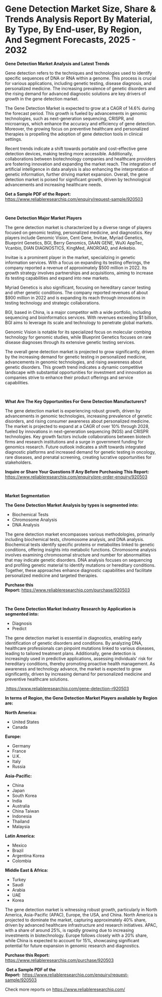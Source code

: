 <p><h1>Gene Detection Market Size, Share & Trends Analysis Report By Material, By Type, By End-user, By Region, And Segment Forecasts, 2025 - 2032</h1></p><p><strong>Gene Detection Market Analysis and Latest Trends</strong></p>
<p><p>Gene detection refers to the techniques and technologies used to identify specific sequences of DNA or RNA within a genome. This process is crucial for various applications, including genetic testing, disease diagnosis, and personalized medicine. The increasing prevalence of genetic disorders and the rising demand for advanced diagnostic solutions are key drivers of growth in the gene detection market.</p><p>The Gene Detection Market is expected to grow at a CAGR of 14.6% during the forecast period. This growth is fueled by advancements in genomic technologies, such as next-generation sequencing, CRISPR, and microarrays, which enhance the accuracy and efficiency of gene detection. Moreover, the growing focus on preventive healthcare and personalized therapies is propelling the adoption of gene detection tools in clinical settings.</p><p>Recent trends indicate a shift towards portable and cost-effective gene detection devices, making testing more accessible. Additionally, collaborations between biotechnology companies and healthcare providers are fostering innovation and expanding the market reach. The integration of artificial intelligence in data analysis is also enhancing the interpretation of genetic information, further driving market expansion. Overall, the gene detection market is poised for significant growth, driven by technological advancements and increasing healthcare needs.</p></p>
<p><strong>Get a Sample PDF of the Report:&nbsp;</strong> <a href="https://www.reliableresearchiq.com/enquiry/request-sample/920503?utm_campaign=3171&utm_medium=2&utm_source=Github&utm_content=ia&utm_term=05032025&utm_id=gene-detection">https://www.reliableresearchiq.com/enquiry/request-sample/920503</a></p>
<p>&nbsp;</p>
<p><strong>Gene Detection Major Market Players</strong></p>
<p><p>The gene detection market is characterized by a diverse range of players focused on genomic testing, personalized medicine, and diagnostics. Key players include Genomic Vision, Cent Gene, Invitae, Myriad Genetics, Blueprint Genetics, BGI, Berry Genomics, DAAN GENE, WuXi AppTec, Vcanbio, DIAN DIAGNOSTICS, KingMed, ANOROAD, and Ankebio.</p><p>Invitae is a prominent player in the market, specializing in genetic information services. With a focus on expanding its testing offerings, the company reported a revenue of approximately $500 million in 2022. Its growth strategy involves partnerships and acquisitions, aiming to increase its testing capabilities and expand into new markets.</p><p>Myriad Genetics is also significant, focusing on hereditary cancer testing and other genetic conditions. The company reported revenues of about $900 million in 2022 and is expanding its reach through innovations in testing technology and strategic collaborations.</p><p>BGI, based in China, is a major competitor with a wide portfolio, including sequencing and bioinformatics services. With revenues exceeding $1 billion, BGI aims to leverage its scale and technology to penetrate global markets.</p><p>Genomic Vision is notable for its specialized focus on molecular combing technology for genomic studies, while Blueprint Genetics focuses on rare disease diagnoses through its extensive genetic testing services.</p><p>The overall gene detection market is projected to grow significantly, driven by the increasing demand for genetic testing in personalized medicine, advancements in genomic technologies, and rising awareness about genetic disorders. This growth trend indicates a dynamic competitive landscape with substantial opportunities for investment and innovation as companies strive to enhance their product offerings and service capabilities.</p></p>
<p>&nbsp;</p>
<p><strong>What Are The Key Opportunities For Gene Detection Manufacturers?</strong></p>
<p><p>The gene detection market is experiencing robust growth, driven by advancements in genomic technologies, increasing prevalence of genetic disorders, and rising consumer awareness about personalized medicine. The market is projected to expand at a CAGR of over 10% through 2028, fueled by innovations in next-generation sequencing (NGS) and CRISPR technologies. Key growth factors include collaborations between biotech firms and research institutions and a surge in government funding for genomics research. Future outlook indicates a shift towards integrated diagnostic platforms and increased demand for genetic testing in oncology, rare diseases, and prenatal screening, creating lucrative opportunities for stakeholders.</p></p>
<p><strong>Inquire or Share Your Questions If Any Before Purchasing This Report:</strong> <a href="https://www.reliableresearchiq.com/enquiry/pre-order-enquiry/920503?utm_campaign=3171&utm_medium=2&utm_source=Github&utm_content=ia&utm_term=05032025&utm_id=gene-detection">https://www.reliableresearchiq.com/enquiry/pre-order-enquiry/920503</a></p>
<p>&nbsp;</p>
<p><strong>Market Segmentation</strong></p>
<p><strong>The Gene Detection Market Analysis by types is segmented into:</strong></p>
<p><ul><li>Biochemical Tests</li><li>Chromosome Analysis</li><li>DNA Analysis</li></ul></p>
<p><p>The gene detection market encompasses various methodologies, primarily including biochemical tests, chromosome analysis, and DNA analysis. Biochemical tests identify specific proteins or metabolites linked to genetic conditions, offering insights into metabolic functions. Chromosome analysis involves examining chromosomal structure and number for abnormalities that may indicate genetic disorders. DNA analysis focuses on sequencing and profiling genetic material to identify mutations or hereditary conditions. Together, these approaches enhance diagnostic capabilities and facilitate personalized medicine and targeted therapies.</p></p>
<p><strong>Purchase this Report:&nbsp;</strong><a href="https://www.reliableresearchiq.com/purchase/920503?utm_campaign=3171&utm_medium=2&utm_source=Github&utm_content=ia&utm_term=05032025&utm_id=gene-detection">https://www.reliableresearchiq.com/purchase/920503</a></p>
<p>&nbsp;</p>
<p><strong>The Gene Detection Market Industry Research by Application is segmented into:</strong></p>
<p><ul><li>Diagnosis</li><li>Predict</li></ul></p>
<p><p>The gene detection market is essential in diagnostics, enabling early identification of genetic disorders and conditions. By analyzing DNA, healthcare professionals can pinpoint mutations linked to various diseases, leading to tailored treatment plans. Additionally, gene detection is increasingly used in predictive applications, assessing individuals' risk for hereditary conditions, thereby promoting proactive health management. As awareness and technology advance, the market is expected to grow significantly, driven by increasing demand for personalized medicine and preventive healthcare solutions.</p></p>
<p><a href="https://www.reliableresearchiq.com/gene-detection-r920503?utm_campaign=3171&utm_medium=2&utm_source=Github&utm_content=ia&utm_term=05032025&utm_id=gene-detection">&nbsp;https://www.reliableresearchiq.com/gene-detection-r920503</a></p>
<p><strong>In terms of Region, the Gene Detection Market Players available by Region are:</strong></p>
<p>
    <p> <strong> North America: </strong>
        <ul>
            <li>United States</li>
            <li>Canada</li>
        </ul>
        </p> 
    <p> <strong> Europe: </strong>
        <ul>
            <li>Germany</li>
            <li>France</li>
            <li>U.K.</li>
            <li>Italy</li>
            <li>Russia</li>
        </ul>
        </p> 
    <p> <strong> Asia-Pacific: </strong>
        <ul>
            <li>China</li>
            <li>Japan</li>
            <li>South Korea</li>
            <li>India</li>
            <li>Australia</li>
            <li>China Taiwan</li>
            <li>Indonesia</li>
            <li>Thailand</li>
            <li>Malaysia</li>
        </ul>
        </p> 
    <p> <strong> Latin America: </strong>
        <ul>
            <li>Mexico</li>
            <li>Brazil</li>
            <li>Argentina Korea</li>
            <li>Colombia</li>
        </ul>
        </p> 
    <p> <strong> Middle East & Africa: </strong>
        <ul>
            <li>Turkey</li>
            <li>Saudi</li>
            <li>Arabia</li>
            <li>UAE</li>
            <li>Korea</li>
        </ul>
    </p>
    </p>
<p><p>The gene detection market is witnessing robust growth, particularly in North America, Asia-Pacific (APAC), Europe, the USA, and China. North America is projected to dominate the market, capturing approximately 40% share, driven by advanced healthcare infrastructure and research initiatives. APAC, with a share of around 25%, is rapidly growing due to increasing investments in biotechnology. Europe follows closely with a 20% share, while China is expected to account for 15%, showcasing significant potential for future expansion in genomic research and diagnostics.</p></p>
<p><strong>Purchase this Report: </strong><a href="https://www.reliableresearchiq.com/purchase/920503?utm_campaign=3171&utm_medium=2&utm_source=Github&utm_content=ia&utm_term=05032025&utm_id=gene-detection">https://www.reliableresearchiq.com/purchase/920503</a></p>
<p>&nbsp;<strong>Get a Sample PDF of the Report:&nbsp;&nbsp;</strong><a href="https://www.reliableresearchiq.com/enquiry/request-sample/920503?utm_campaign=3171&utm_medium=2&utm_source=Github&utm_content=ia&utm_term=05032025&utm_id=gene-detection">https://www.reliableresearchiq.com/enquiry/request-sample/920503</a></p>
<p><strong></strong></p>
<p>Check more reports on <a href="https://www.reliableresearchiq.com/?utm_campaign=3171&utm_medium=2&utm_source=Github&utm_content=ia&utm_term=05032025&utm_id=gene-detection">https://www.reliableresearchiq.com/</a></p>
